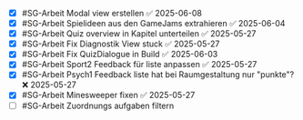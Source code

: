 - [x] #SG-Arbeit Modal view erstellen ✅ 2025-06-08
- [x] #SG-Arbeit Spielideen aus den GameJams extrahieren ✅ 2025-06-04
- [x] #SG-Arbeit Quiz overview in Kapitel unterteilen ✅ 2025-05-27
- [x] #SG-Arbeit Fix Diagnostik View stuck ✅ 2025-05-27
- [x] #SG-Arbeit Fix QuizDialogue in Build ✅ 2025-06-03
- [x] #SG-Arbeit Sport2 Feedback für liste anpassen ✅ 2025-05-27
- [x] #SG-Arbeit Psych1 Feedback liste hat bei Raumgestaltung nur "punkte"? ❌ 2025-05-27
- [x] #SG-Arbeit Minesweeper fixen ✅ 2025-05-27
- [ ] #SG-Arbeit Zuordnungs aufgaben filtern